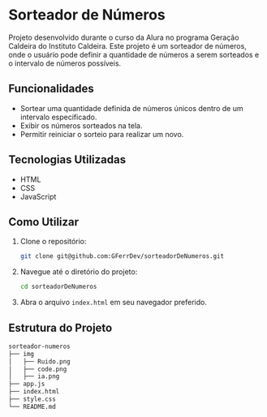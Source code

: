 # Sorteador de Números

Projeto desenvolvido durante o curso da Alura no programa Geração Caldeira do Instituto Caldeira. Este projeto é um sorteador de números, onde o usuário pode definir a quantidade de números a serem sorteados e o intervalo de números possíveis.

## Funcionalidades

- Sortear uma quantidade definida de números únicos dentro de um intervalo especificado.
- Exibir os números sorteados na tela.
- Permitir reiniciar o sorteio para realizar um novo.

## Tecnologias Utilizadas

- HTML
- CSS
- JavaScript

## Como Utilizar

1. Clone o repositório:
    ```bash
    git clone git@github.com:GFerrDev/sorteadorDeNumeros.git
    ```
2. Navegue até o diretório do projeto:
    ```bash
    cd sorteadorDeNumeros
    ```
3. Abra o arquivo `index.html` em seu navegador preferido.

## Estrutura do Projeto

```bash
sorteador-numeros
├── img
│   ├── Ruido.png
│   ├── code.png
│   ├── ia.png
├── app.js
├── index.html
├── style.css
└── README.md
